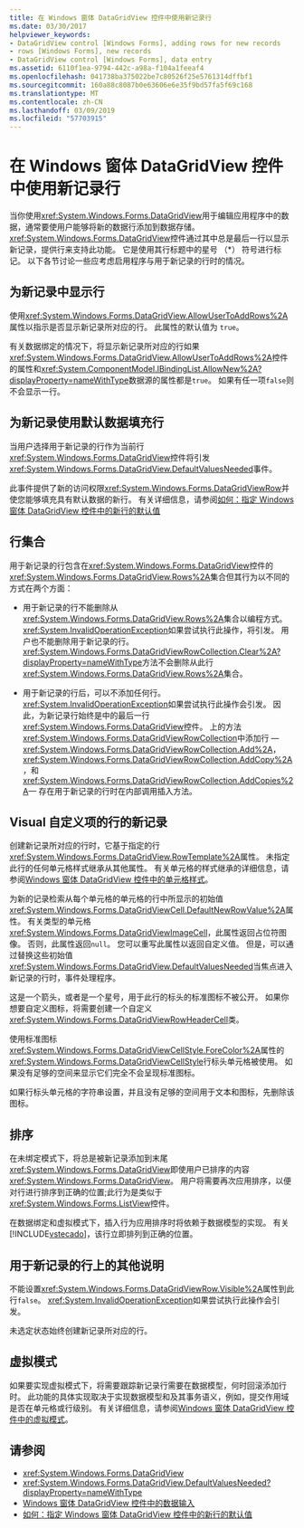 ```yaml
---
title: 在 Windows 窗体 DataGridView 控件中使用新记录行
ms.date: 03/30/2017
helpviewer_keywords:
- DataGridView control [Windows Forms], adding rows for new records
- rows [Windows Forms], new records
- DataGridView control [Windows Forms], data entry
ms.assetid: 6110f1ea-9794-442c-a98a-f104a1feeaf4
ms.openlocfilehash: 041738ba375022be7c80526f25e5761314dffbf1
ms.sourcegitcommit: 160a88c8087b0e63606e6e35f9bd57fa5f69c168
ms.translationtype: MT
ms.contentlocale: zh-CN
ms.lasthandoff: 03/09/2019
ms.locfileid: "57703915"
---
```

# <a name="using-the-row-for-new-records-in-the-windows-forms-datagridview-control"></a>在 Windows 窗体 DataGridView 控件中使用新记录行
当你使用<xref:System.Windows.Forms.DataGridView>用于编辑应用程序中的数据，通常要使用户能够将新的数据行添加到数据存储。 <xref:System.Windows.Forms.DataGridView>控件通过其中总是最后一行以显示新记录，提供行来支持此功能。 它是使用其行标题中的星号 （*） 符号进行标记。 以下各节讨论一些应考虑启用程序与用于新记录的行时的情况。  
  
## <a name="displaying-the-row-for-new-records"></a>为新记录中显示行  
 使用<xref:System.Windows.Forms.DataGridView.AllowUserToAddRows%2A>属性以指示是否显示新记录所对应的行。 此属性的默认值为 `true`。  
  
 有关数据绑定的情况下，将显示新记录所对应的行如果<xref:System.Windows.Forms.DataGridView.AllowUserToAddRows%2A>控件的属性和<xref:System.ComponentModel.IBindingList.AllowNew%2A?displayProperty=nameWithType>数据源的属性都是`true`。 如果有任一项`false`则不会显示一行。  
  
## <a name="populating-the-row-for-new-records-with-default-data"></a>为新记录使用默认数据填充行  
 当用户选择用于新记录的行作为当前行<xref:System.Windows.Forms.DataGridView>控件将引发<xref:System.Windows.Forms.DataGridView.DefaultValuesNeeded>事件。  
  
 此事件提供了新的访问权限<xref:System.Windows.Forms.DataGridViewRow>并使您能够填充具有默认数据的新行。 有关详细信息，请参阅[如何：指定 Windows 窗体 DataGridView 控件中的新行的默认值](specify-default-values-for-new-rows-in-the-datagrid.md)  
  
## <a name="the-rows-collection"></a>行集合  
 用于新记录的行包含在<xref:System.Windows.Forms.DataGridView>控件的<xref:System.Windows.Forms.DataGridView.Rows%2A>集合但其行为以不同的方式在两个方面：  
  
-   用于新记录的行不能删除从<xref:System.Windows.Forms.DataGridView.Rows%2A>集合以编程方式。 <xref:System.InvalidOperationException>如果尝试执行此操作，将引发。 用户也不能删除用于新记录的行。 <xref:System.Windows.Forms.DataGridViewRowCollection.Clear%2A?displayProperty=nameWithType>方法不会删除从此行<xref:System.Windows.Forms.DataGridView.Rows%2A>集合。  
  
-   用于新记录的行后，可以不添加任何行。 <xref:System.InvalidOperationException>如果尝试执行此操作会引发。 因此，为新记录行始终是中的最后一行<xref:System.Windows.Forms.DataGridView>控件。 上的方法<xref:System.Windows.Forms.DataGridViewRowCollection>中添加行 —<xref:System.Windows.Forms.DataGridViewRowCollection.Add%2A>， <xref:System.Windows.Forms.DataGridViewRowCollection.AddCopy%2A>，和<xref:System.Windows.Forms.DataGridViewRowCollection.AddCopies%2A>— 存在用于新记录的行时在内部调用插入方法。  
  
## <a name="visual-customization-of-the-row-for-new-records"></a>Visual 自定义项的行的新记录  
 创建新记录所对应的行时，它基于指定的行<xref:System.Windows.Forms.DataGridView.RowTemplate%2A>属性。 未指定此行的任何单元格样式继承从其他属性。 有关单元格的样式继承的详细信息，请参阅[Windows 窗体 DataGridView 控件中的单元格样式](cell-styles-in-the-windows-forms-datagridview-control.md)。  
  
 为新的记录检索从每个单元格的单元格的行中所显示的初始值<xref:System.Windows.Forms.DataGridViewCell.DefaultNewRowValue%2A>属性。 有关类型的单元格<xref:System.Windows.Forms.DataGridViewImageCell>，此属性返回占位符图像。 否则，此属性返回`null`。 您可以重写此属性以返回自定义值。 但是，可以通过替换这些初始值<xref:System.Windows.Forms.DataGridView.DefaultValuesNeeded>当焦点进入新记录的行时，事件处理程序。  
  
 这是一个箭头，或者是一个星号，用于此行的标头的标准图标不被公开。 如果你想要自定义图标，将需要创建一个自定义<xref:System.Windows.Forms.DataGridViewRowHeaderCell>类。  
  
 使用标准图标<xref:System.Windows.Forms.DataGridViewCellStyle.ForeColor%2A>属性的<xref:System.Windows.Forms.DataGridViewCellStyle>行标头单元格被使用。 如果没有足够的空间来显示它们完全不会呈现标准图标。  
  
 如果行标头单元格的字符串设置，并且没有足够的空间用于文本和图标，先删除该图标。  
  
## <a name="sorting"></a>排序  
 在未绑定模式下，将总是被新记录添加到末尾<xref:System.Windows.Forms.DataGridView>即使用户已排序的内容<xref:System.Windows.Forms.DataGridView>。 用户将需要再次应用排序，以便对行进行排序到正确的位置;此行为是类似于<xref:System.Windows.Forms.ListView>控件。  
  
 在数据绑定和虚拟模式下，插入行为应用排序时将依赖于数据模型的实现。 有关[!INCLUDE[vstecado](../../../../includes/vstecado-md.md)]，该行立即排列到正确的位置。  
  
## <a name="other-notes-on-the-row-for-new-records"></a>用于新记录的行上的其他说明  
 不能设置<xref:System.Windows.Forms.DataGridViewRow.Visible%2A>属性到此行`false`。 <xref:System.InvalidOperationException>如果尝试执行此操作会引发。  
  
 未选定状态始终创建新记录所对应的行。  
  
## <a name="virtual-mode"></a>虚拟模式  
 如果要实现虚拟模式下，将需要跟踪新记录行需要在数据模型，何时回滚添加行时。 此功能的具体实现取决于实现数据模型和及其事务语义，例如，提交作用域是否在单元格或行级别。 有关详细信息，请参阅[Windows 窗体 DataGridView 控件中的虚拟模式](virtual-mode-in-the-windows-forms-datagridview-control.md)。  
  
## <a name="see-also"></a>请参阅
- <xref:System.Windows.Forms.DataGridView>
- <xref:System.Windows.Forms.DataGridView.DefaultValuesNeeded?displayProperty=nameWithType>
- [Windows 窗体 DataGridView 控件中的数据输入](data-entry-in-the-windows-forms-datagridview-control.md)
- [如何：指定 Windows 窗体 DataGridView 控件中的新行的默认值](specify-default-values-for-new-rows-in-the-datagrid.md)
